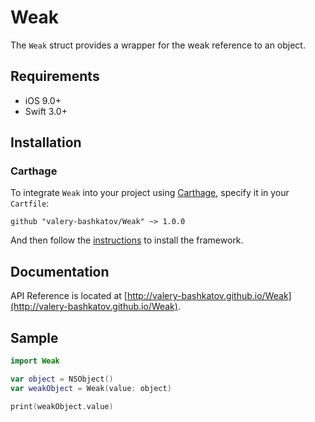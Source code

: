# Weak
The `Weak` struct provides a wrapper for the weak reference to an object.

## Requirements
- iOS 9.0+
- Swift 3.0+

## Installation
### Carthage
To integrate `Weak` into your project using [Carthage](https://github.com/Carthage/Carthage), specify it in your `Cartfile`:

```
github "valery-bashkatov/Weak" ~> 1.0.0
```

And then follow the [instructions](https://github.com/Carthage/Carthage#if-youre-building-for-ios-tvos-or-watchos) to install the framework.

## Documentation
API Reference is located at [http://valery-bashkatov.github.io/Weak](http://valery-bashkatov.github.io/Weak).

## Sample
```swift
import Weak

var object = NSObject()
var weakObject = Weak(value: object)

print(weakObject.value)
```